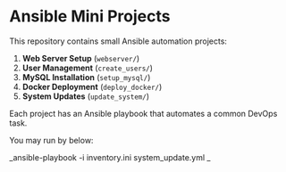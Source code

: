 
# Ansible Mini Projects

This repository contains small Ansible automation projects:

1. **Web Server Setup** (`webserver/`)
2. **User Management** (`create_users/`)
3. **MySQL Installation** (`setup_mysql/`)
4. **Docker Deployment** (`deploy_docker/`)
5. **System Updates** (`update_system/`)

Each project has an Ansible playbook that automates a common DevOps task.

You may run by below:

_ansible-playbook -i inventory.ini system_update.yml
_
